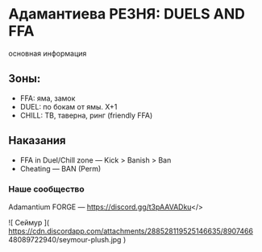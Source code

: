 # **Адамантиева РЕЗНЯ**: DUELS AND FFA
основная информация

## Зоны:
- FFA: яма, замок
- DUEL: по бокам от ямы. X+1
- CHILL: ТВ, таверна, ринг (friendly FFA)

## Наказания
- FFA in Duel/Chill zone — Kick > Banish > Ban
- Cheating — BAN (Perm)

### Наше сообщество 
Adamantium FORGE — <a id="Adamdntium FORGE">https://discord.gg/t3pAAVADku</>

![ Сеймур ]( https://cdn.discordapp.com/attachments/288528119525146635/8907466 
48089722940/seymour-plush.jpg )
